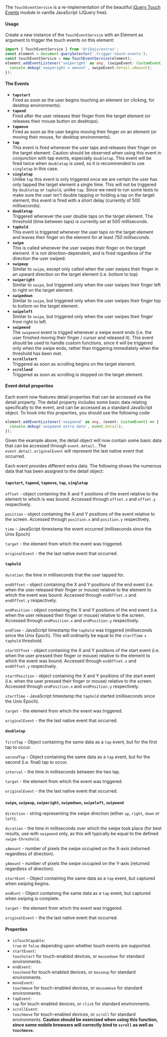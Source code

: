 The `TouchEventService` is a re-implementation of the beautiful [jQuery Touch Events](https://github.com/benmajor/jQuery-Touch-Events) module in vanilla JavaScript (JQuery free).

#### Usage

Create a new instance of the `TouchEventService` with an Element as argument to trigger the touch events on this element:

```ts
import { TouchEventService } from '@ribajs/extras';
const element = document.querySelector('.trigger-touch-events');
const touchEventService = new TouchEventService(element);
element.addEventListener('swiperight' as any, (swipeEvent: CustomEvent) => {
  console.debug('swiperight x amount', swipeEvent.detail.xAmount);
});
```

#### The Events

+ **`tapstart`**  
Fired as soon as the user begins touching an element (or clicking, for desktop environments).
+ **`tapend`**  
Fired after the user releases their finger from the target element (or releases their mouse button on desktops).
+ **`tapmove`**  
Fired as soon as the user begins moving their finger on an element (or moving their mouse, for desktop environments).
+ **`tap`**  
This event is fired whenever the user taps and releases their finger on the target element. Caution should be observed when using this event in conjunction with tap events, especially ``doubletap``. This event will be fired twice when ``doubletap`` is used, so it is recommended to use ``singletap`` in this case.
+ **`singletap`**  
Unlike ``tap`` this event is only triggered once we are certain the user has only tapped the target element a single time. This will not be triggered by ``doubletap`` or ``taphold``, unlike ``tap``. Since we need to run some tests to make sure the user isn't double tapping or holding a tap on the target element, this event is fired with a short delay (currently of 500 milliseconds).
+ **`doubletap`**  
Triggered whenever the user double taps on the target element. The threshold (time between taps) is currently set at 500 milliseconds.
+ **`taphold`**  
This event is triggered whenever the user taps on the target element and leaves their finger on the element for at least *750 milliseconds*.
+ **`swipe`**  
This is called whenever the user swipes their finger on the target element. It is not direction-dependent, and is fired regardless of the direction the user swiped.
+ **`swipeup`**  
Similar to ``swipe``, except only called when the user swipes their finger in an upward direction on the target element (i.e. bottom to top)
+ **`swiperight`**  
Similar to ``swipe``, but triggered only when the user swipes their finger left to right on the target element.
+ **`swipedown`**  
Similar to ``swipe``, but triggered only when the user swipes their finger top to bottom on the target element.
+ **`swipeleft`**  
Similar to ``swipe``, but triggered only when the user swipes their finger from right to left.
+ **`swipeend`**  
The ``swipeend`` event is trigged whenever a swipe event ends (i.e. the user finished moving their finger / cursor and released it). This event should be used to handle custom functions, since it will be triggered only when the swipe ends, rather than triggering immediately when the threshold has been met. 
+ **`scrollstart`**  
Triggered as soon as scrolling begins on the target element.
+ **`scrollend`**  
Triggered as soon as scrolling is stopped on the target element.

#### Event detail properties

Each event now features detail properties that can be accessed via the detail property. The detail property includes some basic data relating specifically to the event, and can be accessed as a standard JavaScript object. To hook into this properties, you should use the following code:

```ts
element.addEventListener('swipeend' as any, (event: CustomEvent) => {
  console.debug('swipeend extra data', event.detail);
});
```

Given the example above, the detail object will now contain some basic data that can be accessed through `event.detail`.. The `event.detail.originalEvent`  will represent the last native event that occurred.

Each event provides different extra data. The following shows the numerous data that has been assigned to the detail object:

#### `tapstart`, `tapend`, `tapmove`, `tap`, `singletap`

`offset` - object containing the X and Y positions of the event relative to the element to which is was bound. Accessed through `offset.x` and `offset.y` respectively.

`position` - object containing the X and Y positions of the event relative to the screen. Accessed through `position.x` and `position.y` respectively.

`time` - JavaScript timestamp the event occurred (milliseconds since the Unix Epoch)

`target` - the element from which the event was triggered.

`originalEvent` - the the last native event that occurred.

#### `taphold`

`duration`: the time in milliseconds that the user tapped for.

`endOffset` - object containing the X and Y positions of the end event (i.e. when the user released their finger or mouse) relative to the element to which the event was bound. Accessed through `endOffset.x` and `endOffset.y` respectively.

`endPosition` - object containing the X and Y positions of the end event (i.e. when the user released their finger or mouse) relative to the screen. Accessed through `endPosition.x` and `endPosition.y` respectively.

`endTime` - JavaScript timestamp the `taphold` was triggered (milliseconds since the Unix Epoch). This will ordinarily be equal to the `startTime` + `taphold` threshold.

`startOffset` - object containing the X and Y positions of the start event (i.e. when the user pressed their finger or mouse) relative to the element to which the event was bound. Accessed through `endOffset.x` and `endOffset.y` respectively.

`startPosition` - object containing the X and Y positions of the start event (i.e. when the user pressed their finger or mouse) relative to the screen. Accessed through `endPosition.x` and `endPosition.y` respectively.

`startTime` - JavaScript timestamp the `taphold` started (milliseconds since the Unix Epoch).

`target` - the element from which the event was triggered.

`originalEvent` - the the last native event that occurred.

#### `doubletap`

`firstTap` - Object containing the same data as a `tap` event, but for the first tap to occur.

`secondTap` - Object containing the same data as a `tap` event, but for the second (i.e. final) tap to occur.

`interval` - the time in milliseconds between the two tap.

`target` - the element from which the event was triggered.

`originalEvent` - the the last native event that occurred.

#### `swipe`, `swipeup`, `swiperight`, `swipedown`, `swipeleft`, `swipeend`

`direction` - string representing the swipe direction (either `up`, `right`, `down` or `left`).

`duration` - the time in milliseconds over which the swipe took place (for best results, use with `swipeend` only, as this will typically be equal to the defined `swipe-threshold`.

`xAmount` - number of pixels the swipe occupied on the X-axis (returned regardless of direction).

`yAmount` - number of pixels the swipe occupied on the Y-axis (returned regardless of direction).

`startEvnt` - Object containing the same data as a `tap` event, but captured when swiping begins.

`endEvnt` - Object containing the same data as a `tap` event, but captured when swiping is complete.

`target` - the element from which the event was triggered.

`originalEvent` - the the last native event that occurred.

#### Properties

+ `isTouchCapable`:  
`true` or `false` depending upon whether touch events are supported.
+ `startEvent`:  
`touchstart` for touch-enabled devices, or `mousedown` for standard environments.
+ `endEvent`:  
`touchend` for touch-enabled devices, or `mouseup` for standard environments.
+ `moveEvent`:  
`touchmove` for touch-enabled devices, or `mousemove` for standard environments.
+ `tapEvent`:  
`tap` for touch-enabled devices, or `click` for standard environments.
+ `scrollEvent`:  
`touchmove` for touch-enabled devices, or `scroll` for standard environments. **Caution should be exercised when using this function, since some mobile browsers will correctly bind to `scroll` as well as `touchmove`.**
